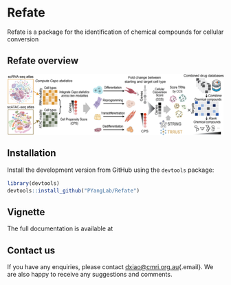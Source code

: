 # Refate

Refate is a package for the identification of chemical compounds for cellular conversion

## Refate overview

<img src="https://raw.githubusercontent.com/PYangLab/Refate/master/inst/framework.png" align="center"/>

## Installation

Install the development version from GitHub using the `devtools` package:

``` r
library(devtools)
devtools::install_github("PYangLab/Refate")
```

## Vignette

The full documentation is available at

## Contact us

If you have any enquiries, please contact [dxiao\@cmri.org.au](mailto:dxiao@cmri.org.au){.email}. We are also happy to receive any suggestions and comments.
